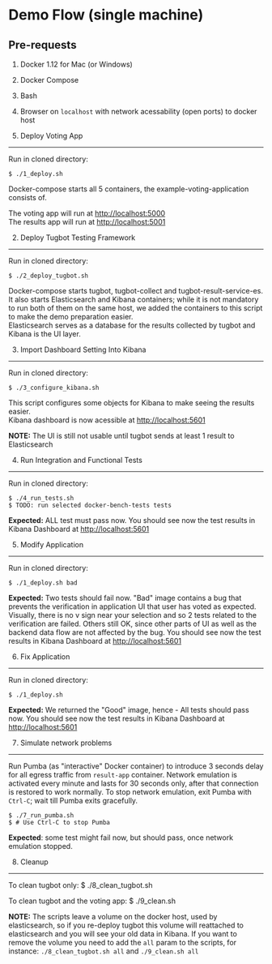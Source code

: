 Demo Flow (single machine)
=========

Pre-requests
------------

1. Docker 1.12 for Mac (or Windows)
2. Docker Compose
3. Bash
4. Browser on `localhost` with network acessability (open ports) to docker host 

1. Deploy Voting App 
----

Run in cloned directory: 

    $ ./1_deploy.sh
	
Docker-compose starts all 5 containers, the example-voting-application consists of.

The voting app will run at [http://localhost:5000](http://localhost:5000)  
The results app will run at [http://localhost:5001](http://localhost:5001)

2. Deploy Tugbot Testing Framework
----

Run in cloned directory:

    $ ./2_deploy_tugbot.sh

Docker-compose starts tugbot, tugbot-collect and tugbot-result-service-es.  
It also starts Elasticsearch and Kibana containers; while it is not mandatory to run both of them on the same host, we added the containers to this script to make the demo preparation easier.  
Elasticsearch serves as a database for the results collected by tugbot and Kibana is the UI layer.

3. Import Dashboard Setting Into Kibana 
----

Run in cloned directory:

    $ ./3_configure_kibana.sh

This script configures some objects for Kibana to make seeing the results easier.  
Kibana dashboard is now acessible at [http://localhost:5601](http://localhost:5601)

**NOTE:** The UI is still not usable until tugbot sends at least 1 result to Elasticsearch

4. Run Integration and Functional Tests
----
    
Run in cloned directory:

    $ ./4_run_tests.sh
    $ TODO: run selected docker-bench-tests tests

**Expected:** ALL test must pass now.
You should see now the test results in Kibana Dashboard at [http://localhost:5601](http://localhost:5601)

5. Modify Application
----

Run in cloned directory:
 
    $ ./1_deploy.sh bad
	
**Expected:** Two tests should fail now. "Bad" image contains a bug that prevents the verification in application UI that user has voted as expected. Visually, there is no v sign near your selection and so 2 tests related to the verification are failed. Others still OK, since other parts of UI as well as the backend data flow are not affected by the bug.
You should see now the test results in Kibana Dashboard at [http://localhost:5601](http://localhost:5601)

6. Fix Application
----

Run in cloned directory:
 
    $ ./1_deploy.sh

**Expected:** We returned the "Good" image, hence - All tests should pass now.
You should see now the test results in Kibana Dashboard at [http://localhost:5601](http://localhost:5601)

7. Simulate network problems
----

Run Pumba (as "interactive" Docker container) to introduce 3 seconds delay for all egress traffic from `result-app` container. Network emulation is activated every minute and lasts for 30 seconds only, after that connection is restored to work normally.
To stop network emulation, exit Pumba with `Ctrl-C`; wait till Pumba exits gracefully.

    $ ./7_run_pumba.sh
    $ # Use Ctrl-C to stop Pumba

**Expected**: some test might fail now, but should pass, once network emulation stopped.

8. Cleanup
----

To clean tugbot only:
    $ ./8_clean_tugbot.sh

To clean tugbot and the voting app:
    $ ./9_clean.sh


**NOTE:** The scripts leave a volume on the docker host, used by elasticsearch, so if you re-deploy tugbot this volume will reattached to elasticsearch and you will see your old data in Kibana.
If you want to remove the volume you need to add the `all` param to the scripts, for instance: `./8_clean_tugbot.sh all` and `./9_clean.sh all`

